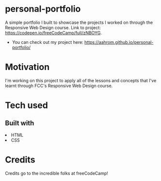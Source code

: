 # personal-portfolio
A simple portfolio I built to showcase the projects I worked on through the Responsive Web Design course. Link to project: https://codepen.io/freeCodeCamp/full/zNBOYG.
* You can check out my project here: https://aahrom.github.io/personal-portfolio/
# Motivation
I'm working on this project to apply all of the lessons and concepts that I've learnt through FCC's Responsive Web Design course. 

# Tech used
## Built with
<li>HTML</li>
<li>CSS</li>

# Credits
Credits go to the incredible folks at freeCodeCamp! 

